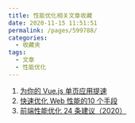 ```yaml
---
title: 性能优化相关文章收藏
date: 2020-11-15 11:51:51
permalink: /pages/599788/
categories: 
  - 收藏夹
tags: 
  - 文章
  - 性能优化
---
```


1. [为你的 Vue.js 单页应用提速][url-1]
2. [快速优化 Web 性能的10 个手段][url-2]
3. [前端性能优化 24 条建议（2020）][url-3]

[url-1]: https://mp.weixin.qq.com/s?__biz=MzI1ODk2Mjk0Nw==&mid=2247486609&idx=1&sn=2e105ff1f7d21d6d030ded3bb5050e5f&chksm=ea016ffddd76e6eba8f717fda6108883b3954437d6a8b0188574fad2d7ab1f4f35c1e2b67838&mpshare=1&scene=1&srcid=0911K2psQIdsdeKTtL4U6Qu5&sharer_sharetime=1599787167300&sharer_shareid=76605a84a018b6b091677b5240ac0709&key=e3bce42fc7df4344b25ac51bafda728cfc00a852aada8cf82459b9c9ba00ee8642c245256cfc3b17d69c7c9973a27e4dd687eb82bd8d56effe142eab3b320d15fafcfd8b8cad36893553909cc4d0b755538d5050ee81b85c26f75e4ff8e3ff1c85bf33616421ecbdfd0c9cb3793737536b1940921ca94d28a93303cae7110f54&ascene=1&uin=MTQ3NTQwOTg4MQ%3D%3D&devicetype=Windows+10+x64&version=62090529&lang=zh_CN&exportkey=AW64navxWxnChNPOjgIYnHA%3D&pass_ticket=MRyC7ujU4ZM5Jd3KfXI5vZmueAawa0qE8vlOHZ%2FvhuGICkvC3xEEPurwkBShLSAQ&wx_header=0
[url-2]:https://mp.weixin.qq.com/s/nwK_uiKQrFIYolkHGFhgBw
[url-3]:https://mp.weixin.qq.com/s?__biz=MzI2NTk2NzUxNg==&mid=2247488868&idx=2&sn=093a4d287e9f813f665712d4363ad22b&chksm=ea941797dde39e8100085d3216bad38727eaec70184f87481a42e5f15d40e79638eccc6b385a&mpshare=1&scene=1&srcid=1112ceYZzfmaZWYuhCEW2nBY&sharer_sharetime=1605142275521&sharer_shareid=76605a84a018b6b091677b5240ac0709&key=7d01bae64b326089929525888b98ff11c308cac5e56714b20978b1dbdead6891cb2fb0b716c1912695d40eebcd845c07eb8c4d3fe5571982214db354f3a945a9e74e918b69fbd9a3ee3eb74d9a9d5ae2e607acb8cb8770a39188adba765cf21d784ac0e7f2382c9d1bc706db32b6706d2f5453ba5c78951e039989bdef10b269&ascene=1&uin=MTQ3NTQwOTg4MQ%3D%3D&devicetype=Windows+10+x64&version=6300002f&lang=zh_CN&exportkey=AZu%2B7KuR5RMEa9wTcKl%2FoCE%3D&pass_ticket=JqWxJa8bdrA7kFFDjJ2Ugc%2BYxmazPx5u%2F6xeLa%2BxAbZK6LhP5THzmDnEUiZl159n&wx_header=0